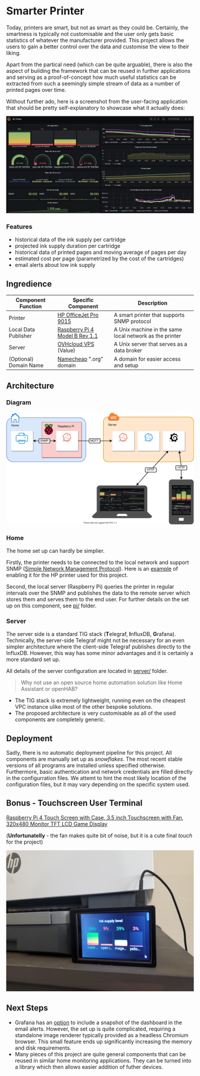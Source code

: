 # Smarter Printer

Today, printers are smart, but not as smart as they could be.
Certainly, the smartness is typically not customisable and the user only
gets basic statistics of whatever the manufacturer provided.
This project allows the users to gain a better control over the data and
customise the view to their liking.

Apart from the partical need (which can be quite arguable), there is also the aspect
of building the framework that can be reused in further applications
and serving as a proof-of-concept how much useful statistics can be extracted from
such a seemingly simple stream of data as a number of printed pages over time.

Without further ado, here is a screenshot from the user-facing application
that should be pretty self-explanatory to showcase what it actually does:

![Screenshot of the dashboard](./images/dashboard.png)

### Features

- historical data of the ink supply per cartridge
- projected ink supply duration per cartridge
- historical data of printed pages and moving average of pages per day
- estimated cost per page (parametrized by the cost of the cartridges)
- email alerts about low ink supply

## Ingredience

| Component Function     | Specific Component | Description |
| ---------------------- | ------------------ | ----------- |
| Printer                | [HP OfficeJet Pro 9015](https://www.hp.com/us-en/shop/pdp/hp-officejet-pro-9015-all-in-one-printer) | A smart printer that supports SNMP protocol |
| Local Data Publisher   | [Raspberry Pi 4 Model B Rev 1.1](https://www.raspberrypi.org/products/raspberry-pi-4-model-b/specifications/) | A Unix machine in the same local network as the printer |
| Server                 | [OVHcloud VPS](https://us.ovhcloud.com/vps/) (Value) | A Unix server that serves as a data broker |
| (Optional) Domain Name | [Namecheap](https://www.namecheap.com/domains/) ".org" domain | A domain for easier access and setup |

## Architecture

### Diagram
![Architecture Diagram of Smarter Printer](./images/SmarterPrinter.svg)

### Home

The home set up can hardly be simplier.

Firstly, the printer needs to be connected to the local network and support
SNMP ([Simple Network Management Protocol](https://en.wikipedia.org/wiki/Simple_Network_Management_Protocol)).
Here is an [example](./images/snmp_setup.png) of enabling it for the HP printer
used for this project.

Second, the local server (Raspberry Pi) queries the printer in regular intervals over
the SNMP and publishes the data to the remote server which stores them and serves them
to the end user. For further details on the set up on this component, see [pi/](./pi/) folder.

### Server

The server side is a standard TIG stack (**T**elegraf, **I**nfluxDB, **G**rafana).
Technically, the server-side Telegraf might not be necessary for an even simpler
architecture where the client-side Telegraf publishes directly to the InfluxDB.
However, this way has some minor advantages and it is certainly a more standard set up.

All details of the server configuration are located in [server/](./server/) folder.

> Why not use an open source home automation solution like Home Assistant or openHAB?

- The TIG stack is extremely lightweight, running even on the cheapest VPC instance ulike most of the other bespoke solutions.
- The proposed architecture is very customisable as all of the used components are completely generic.


## Deployment

Sadly, there is no automatic deployment pipeline for this project.
All components are manually set up as *snowflakes*.
The most recent stable versions of all programs are installed unless specified otherwise.
Furthermore, basic authentication and network credentials are filled directly in the configurration files.
We attemt to hint the most likely location of the configuration files, but it may
vary depending on the specific system used.

## Bonus - Touchscreen User Terminal

[Raspberry Pi 4 Touch Screen with Case, 3.5 inch Touchscreen with Fan, 320x480 Monitor TFT LCD Game Display
](https://www.amazon.com/gp/product/B07WQW6H9S)

(**Unfortunatelly** - the fan makes quite bit of noise, but it is a cute final *touch* for the project)

![Pi display](./images/pi_display2.jpg)

## Next Steps

- Grafana has an [option](https://grafana.com/grafana/plugins/grafana-image-renderer/) to include a snapshot of the dashboard in the email alerts. However, the set up is quite complicated, requiring a standalone image renderer typically provided as a headless Chromium browser. This small feature ends up significantly increasing the memory and disk requirements.
- Many pieces of this project are quite general components that can be reused in similar home monitoring applications. They can be turned into a library which then allows easier addition of futher devices.
